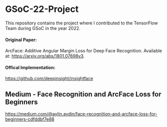 # GSoC-22-Project
This repository contains the project where I contributed to the TensorFlow Team during GSoC in the year 2022.

#### Original Paper:
ArcFace: Additive Angular Margin Loss for Deep Face Recognition. Available at: <https://arxiv.org/abs/1801.07698v3>.

#### Offical Implementation: 
https://github.com/deepinsight/insightface

## Medium - Face Recognition and ArcFace Loss for Beginners
https://medium.com/@aylin.aydin/face-recognition-and-arcface-loss-for-beginners-cdfddbf7e88
